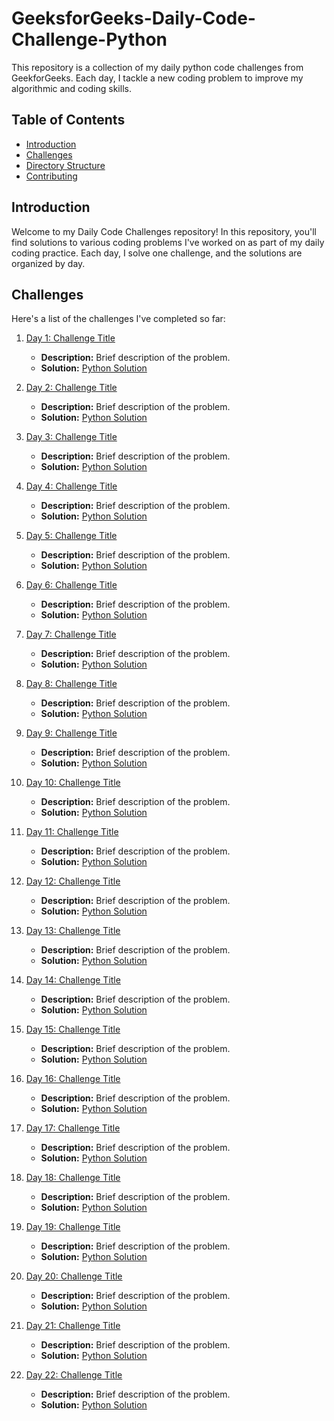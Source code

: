# GeeksforGeeks-Daily-Code-Challenge-Python

This repository is a collection of my daily python code challenges from GeekforGeeks. Each day, I tackle a new coding problem to improve my algorithmic and coding skills.

## Table of Contents

- [Introduction](#introduction)
- [Challenges](#challenges)
- [Directory Structure](#directory-structure)
- [Contributing](#contributing)

## Introduction

Welcome to my Daily Code Challenges repository! In this repository, you'll find solutions to various coding problems I've worked on as part of my daily coding practice. Each day, I solve one challenge, and the solutions are organized by day.

## Challenges

Here's a list of the challenges I've completed so far:

1. [Day 1: Challenge Title](./Day01)
   - **Description:** Brief description of the problem.
   - **Solution:** [Python Solution](./Day01/solution.py)

2. [Day 2: Challenge Title](./Day02)
   - **Description:** Brief description of the problem.
   - **Solution:** [Python Solution](./Day02/solution.py)

3. [Day 3: Challenge Title](./Day03)
   - **Description:** Brief description of the problem.
   - **Solution:** [Python Solution](./Day03/solution.py)

4. [Day 4: Challenge Title](./Day04)
   - **Description:** Brief description of the problem.
   - **Solution:** [Python Solution](./Day04/solution.py)

5. [Day 5: Challenge Title](./Day05)
   - **Description:** Brief description of the problem.
   - **Solution:** [Python Solution](./Day05/solution.py)

6. [Day 6: Challenge Title](./Day06)
   - **Description:** Brief description of the problem.
   - **Solution:** [Python Solution](./Day06/solution.py)

7. [Day 7: Challenge Title](./Day07)
   - **Description:** Brief description of the problem.
   - **Solution:** [Python Solution](./Day07/solution.py)

8. [Day 8: Challenge Title](./Day08)
   - **Description:** Brief description of the problem.
   - **Solution:** [Python Solution](./Day08/solution.py)

9. [Day 9: Challenge Title](./Day09)
   - **Description:** Brief description of the problem.
   - **Solution:** [Python Solution](./Day09/solution.py)

10. [Day 10: Challenge Title](./Day10)
    - **Description:** Brief description of the problem.
    - **Solution:** [Python Solution](./Day10/solution.py)

11. [Day 11: Challenge Title](./Day11)
    - **Description:** Brief description of the problem.
    - **Solution:** [Python Solution](./Day11/solution.py)

12. [Day 12: Challenge Title](./Day12)
    - **Description:** Brief description of the problem.
    - **Solution:** [Python Solution](./Day12/solution.py)

13. [Day 13: Challenge Title](./Day13)
    - **Description:** Brief description of the problem.
    - **Solution:** [Python Solution](./Day13/solution.py)

14. [Day 14: Challenge Title](./Day14)
    - **Description:** Brief description of the problem.
    - **Solution:** [Python Solution](./Day14/solution.py)

15. [Day 15: Challenge Title](./Day15)
    - **Description:** Brief description of the problem.
    - **Solution:** [Python Solution](./Day15/solution.py)

16. [Day 16: Challenge Title](./Day16)
    - **Description:** Brief description of the problem.
    - **Solution:** [Python Solution](./Day16/solution.py)

17. [Day 17: Challenge Title](./Day17)
    - **Description:** Brief description of the problem.
    - **Solution:** [Python Solution](./Day17/solution.py)

18. [Day 18: Challenge Title](./Day18)
    - **Description:** Brief description of the problem.
    - **Solution:** [Python Solution](./Day18/solution.py)

19. [Day 19: Challenge Title](./Day19)
    - **Description:** Brief description of the problem.
    - **Solution:** [Python Solution](./Day19/solution.py)

20. [Day 20: Challenge Title](./Day20)
    - **Description:** Brief description of the problem.
    - **Solution:** [Python Solution](./Day20/solution.py)

21. [Day 21: Challenge Title](./Day21)
    - **Description:** Brief description of the problem.
    - **Solution:** [Python Solution](./Day21/solution.py)

22. [Day 22: Challenge Title](./Day22)
    - **Description:** Brief description of the problem.
    - **Solution:** [Python Solution](./Day22/solution.py)
